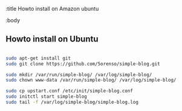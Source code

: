 :title Howto install on Amazon ubuntu

:body

## Howto install on Ubuntu


```bash

sudo apt-get install git
sudo git clone https://github.com/5orenso/simple-blog.git

sudo mkdir /var/run/simple-blog/ /var/log/simple-blog/
sudo chown www-data /var/run/simple-blog/ /var/log/simple-blog/

sudo cp upstart.conf /etc/init/simple-blog.conf
sudo initctl start simple-blog
sudo tail -f /var/log/simple-blog/simple-blog.log


```